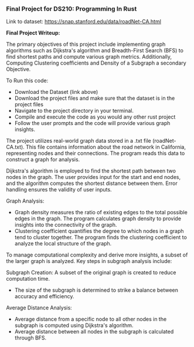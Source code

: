 ### Final Project for DS210: Programming In Rust 

Link to dataset: https://snap.stanford.edu/data/roadNet-CA.html

**Final Project Writeup:**

The primary objectives of this project include implementing graph algorithms such as Dijkstra's algorithm and Breadth-First Search (BFS) to find shortest paths and compute various graph metrics. Additionally, Computing Clustering coefficients and Density of a Subgraph a secondary Objective. 

To Run this code: 
- Download the Dataset (link above)
- Download the project files and make sure that the dataset is in the project files
- Navigate to the project directory in your terminal.
- Compile and execute the code as you would any other rust project
- Follow the user prompts and the code will provide various graph insights. 

The project utilizes real-world graph data stored in a .txt file (roadNet-CA.txt). This file contains information about the road network in California, representing nodes and their connections. The program reads this data to construct a graph for analysis.

Dijkstra's algorithm is employed to find the shortest path between two nodes in the graph. The user provides input for the start and end nodes, and the algorithm computes the shortest distance between them. Error handling ensures the validity of user inputs.

Graph Analysis: 
- Graph density measures the ratio of existing edges to the total possible edges in the graph. The program calculates graph density to provide insights into the connectivity of the graph.
- Clustering coefficient quantifies the degree to which nodes in a graph tend to cluster together. The program finds the clustering coefficient to analyze the local structure of the graph.

To manage computational complexity and derive more insights, a subset of the larger graph is analyzed. Key steps in subgraph analysis include:

Subgraph Creation: A subset of the original graph is created to reduce computation time.
- The size of the subgraph is determined to strike a balance between accuracy and efficiency.

Average Distance Analysis:
- Average distance from a specific node to all other nodes in the subgraph is computed using Dijkstra's algorithm.
- Average distance between all nodes in the subgraph is calculated through BFS.
